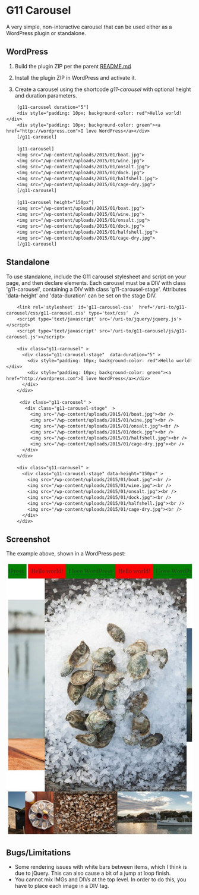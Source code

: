 # G11 Carousel

A very simple, non-interactive carousel that can be used either as a WordPress plugin or standalone.

## WordPress

1. Build the plugin ZIP per the parent [README.md](README.md)

2. Install the plugin ZIP in WordPress and activate it.

3. Create a carousel using the shortcode *g11-carousel* with optional height and duration parameters.


````
    [g11-carousel duration="5"]
    <div style="padding: 10px; background-color: red">Hello world!</div>
    <div style="padding: 10px; background-color: green"><a href="http://wordpress.com">I love WordPress</a></div>
    [/g11-carousel]
    
    [g11-carousel]
    <img src="/wp-content/uploads/2015/01/boat.jpg">
    <img src="/wp-content/uploads/2015/01/wine.jpg">
    <img src="/wp-content/uploads/2015/01/onsalt.jpg">
    <img src="/wp-content/uploads/2015/01/dock.jpg">
    <img src="/wp-content/uploads/2015/01/halfshell.jpg">
    <img src="/wp-content/uploads/2015/01/cage-dry.jpg">
    [/g11-carousel]
    
    [g11-carousel height="150px"]
    <img src="/wp-content/uploads/2015/01/boat.jpg">
    <img src="/wp-content/uploads/2015/01/wine.jpg">
    <img src="/wp-content/uploads/2015/01/onsalt.jpg">
    <img src="/wp-content/uploads/2015/01/dock.jpg">
    <img src="/wp-content/uploads/2015/01/halfshell.jpg">
    <img src="/wp-content/uploads/2015/01/cage-dry.jpg">
    [/g11-carousel]
````

## Standalone

To use standalone, include the G11 carousel stylesheet and script on your page, and then
declare elements.  Each carousel must be a DIV with class 'g11-carousel', containing a
DIV with class 'g11-carousel-stage'.  Attributes 'data-height' and 'data-duration' can be
set on the stage DIV.

````
    <link rel='stylesheet' id='g11-carousel-css'  href='/uri-to/g11-carousel/css/g11-carousel.css' type='text/css'  />
    <script type='text/javascript' src='/uri-to/jquery/jquery.js'></script>
    <script type='text/javascript' src='/uri-to/g11-carousel/js/g11-carousel.js'></script>
    
    <div class="g11-carousel" >
      <div class="g11-carousel-stage"  data-duration="5" >
        <div style="padding: 10px; background-color: red">Hello world!</div>
        <div style="padding: 10px; background-color: green"><a href="http://wordpress.com">I love WordPress</a></div>
      </div>
    </div>
    
     <div class="g11-carousel" >
       <div class="g11-carousel-stage"  >
         <img src="/wp-content/uploads/2015/01/boat.jpg"><br />
         <img src="/wp-content/uploads/2015/01/wine.jpg"><br />
         <img src="/wp-content/uploads/2015/01/onsalt.jpg"><br />
         <img src="/wp-content/uploads/2015/01/dock.jpg"><br />
         <img src="/wp-content/uploads/2015/01/halfshell.jpg"><br />
         <img src="/wp-content/uploads/2015/01/cage-dry.jpg"><br />
      </div>
    </div>
    
    <div class="g11-carousel" >
      <div class="g11-carousel-stage" data-height="150px" >
        <img src="/wp-content/uploads/2015/01/boat.jpg"><br />
        <img src="/wp-content/uploads/2015/01/wine.jpg"><br />
        <img src="/wp-content/uploads/2015/01/onsalt.jpg"><br />
        <img src="/wp-content/uploads/2015/01/dock.jpg"><br />
        <img src="/wp-content/uploads/2015/01/halfshell.jpg"><br />
        <img src="/wp-content/uploads/2015/01/cage-dry.jpg"><br />
      </div>
    </div>
````

## Screenshot

The example above, shown in a WordPress post:

![Screen shot](doc/screenshot.jpg "Screen shot")

## Bugs/Limitations

* Some rendering issues with white bars between items, which I think is due to jQuery.  This can also cause
  a bit of a jump at loop finish.
* You cannot mix IMGs and DIVs at the top level.  In order to do this, you have to place each image in a DIV tag.
